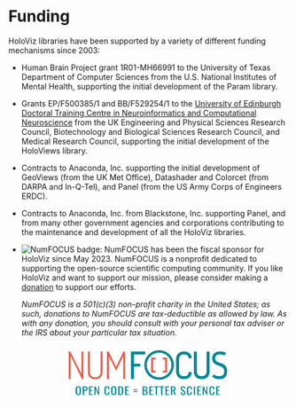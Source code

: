 # Funding


HoloViz libraries have been supported by a variety of different funding mechanisms since 2003:

- Human Brain Project grant 1R01-MH66991 to the University of Texas Department of Computer Sciences
  from the U.S. National Institutes of Mental Health, supporting the initial development of the Param library.

- Grants EP/F500385/1 and BB/F529254/1 to the [University of Edinburgh Doctoral Training Centre in Neuroinformatics and Computational Neuroscience](http://www.anc.ed.ac.uk/dtc) from the UK Engineering and Physical Sciences Research Council, Biotechnology and Biological Sciences Research Council, and Medical Research Council, supporting the initial development of the HoloViews library.

- Contracts to Anaconda, Inc. supporting the initial development of GeoViews (from the UK Met Office), Datashader and Colorcet (from DARPA and In-Q-Tel), and Panel (from the US Army Corps of Engineers ERDC).

- Contracts to Anaconda, Inc. from Blackstone, Inc. supporting Panel, and from many other government agencies and corporations contributing to the maintenance and development of all the HoloViz libraries.

- ![NumFOCUS badge](https://img.shields.io/badge/powered%20by-NumFOCUS-orange.svg?style=flat&colorA=E1523D&colorB=007D8A): NumFOCUS has been the fiscal sponsor for HoloViz since May 2023. NumFOCUS is a nonprofit dedicated to supporting the open-source scientific computing community. If you like HoloViz and want to support our mission, please consider making a [donation](https://numfocus.org/donate-to-holoviz) to support our efforts.

    *NumFOCUS is a 501(c)(3) non-profit charity in the United States; as such, donations to NumFOCUS are tax-deductible as allowed by law. As with any donation, you should consult with your personal tax adviser or the IRS about your particular tax situation.*

<div style="text-align:center;">
  <img width="300px" src="https://raw.githubusercontent.com/numfocus/templates/master/images/numfocus-logo.png" alt="NumFOCUS Logo" style="display:inline-block;">
</div>
